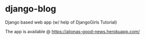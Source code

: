 # django-blog
Django based web app (w/ help of DjangoGirls Tutorial)

The app is available @ https://alionas-good-news.herokuapp.com/
